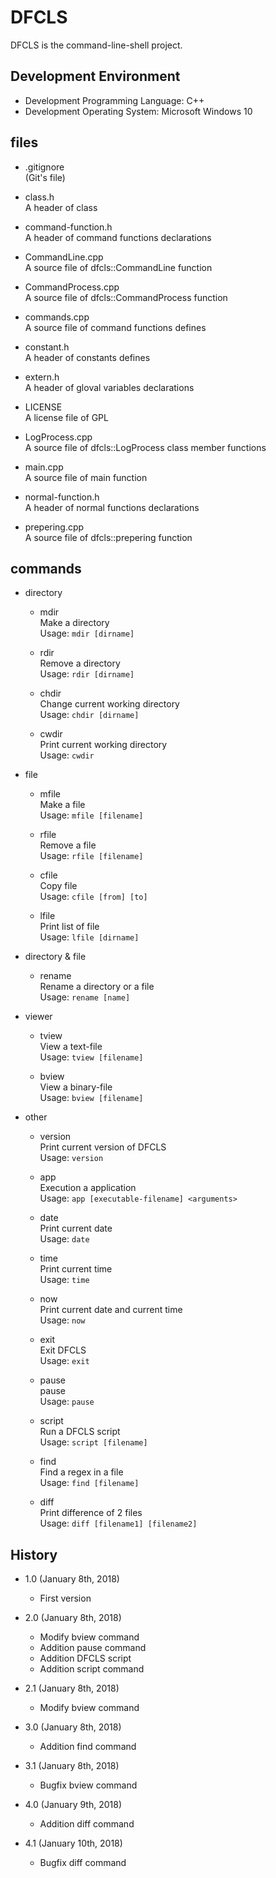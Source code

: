 DFCLS
=====
DFCLS is the command-line-shell project.

Development Environment
-----------------------
* Development Programming Language: C++
* Development Operating System: Microsoft Windows 10

files
-----
* .gitignore  
(Git's file)

* class.h  
A header of class

* command-function.h  
A header of command functions declarations

* CommandLine.cpp  
A source file of dfcls::CommandLine function

* CommandProcess.cpp  
A source file of dfcls::CommandProcess function

* commands.cpp  
A source file of command functions defines

* constant.h  
A header of constants defines

* extern.h  
A header of gloval variables declarations

* LICENSE  
A license file of GPL

* LogProcess.cpp  
A source file of dfcls::LogProcess class member functions

* main.cpp  
A source file of main function

* normal-function.h  
A header of normal functions declarations

* prepering.cpp  
A source file of dfcls::prepering function

commands
--------
* directory
	* mdir  
	Make a directory  
	Usage: `mdir [dirname]`

	* rdir  
	Remove a directory  
	Usage: `rdir [dirname]`

	* chdir  
	Change current working directory  
	Usage: `chdir [dirname]`

	* cwdir  
	Print current working directory  
	Usage: `cwdir`

* file
	* mfile  
	Make a file  
	Usage: `mfile [filename]`

	* rfile  
	Remove a file  
	Usage: `rfile [filename]`

	* cfile  
	Copy file  
	Usage: `cfile [from] [to]`

	* lfile  
	Print list of file  
	Usage: `lfile [dirname]`

* directory & file
	* rename  
	Rename a directory or a file  
	Usage: `rename [name]`

* viewer
	* tview  
	View a text-file  
	Usage: `tview [filename]`

	* bview  
	View a binary-file  
	Usage: `bview [filename]`

* other
	* version  
	Print current version of DFCLS  
	Usage: `version`

	* app  
	Execution a application  
	Usage: `app [executable-filename] <arguments>`

	* date  
	Print current date  
	Usage: `date`

	* time  
	Print current time  
	Usage: `time`

	* now  
	Print current date and current time  
	Usage: `now`

	* exit  
	Exit DFCLS  
	Usage: `exit`

	* pause  
	pause  
	Usage: `pause`

	* script  
	Run a DFCLS script  
	Usage: `script [filename]`

	* find  
	Find a regex in a file  
	Usage: `find [filename]`

	* diff  
	Print difference of 2 files  
	Usage: `diff [filename1] [filename2]`

History
-------
* 1.0 (January 8th, 2018)
	* First version

* 2.0 (January 8th, 2018)
	* Modify bview command
	* Addition pause command
	* Addition DFCLS script
	* Addition script command

* 2.1 (January 8th, 2018)
	* Modify bview command

* 3.0 (January 8th, 2018)
	* Addition find command

* 3.1 (January 8th, 2018)
	* Bugfix bview command

* 4.0 (January 9th, 2018)
	* Addition diff command

* 4.1 (January 10th, 2018)
	* Bugfix diff command

